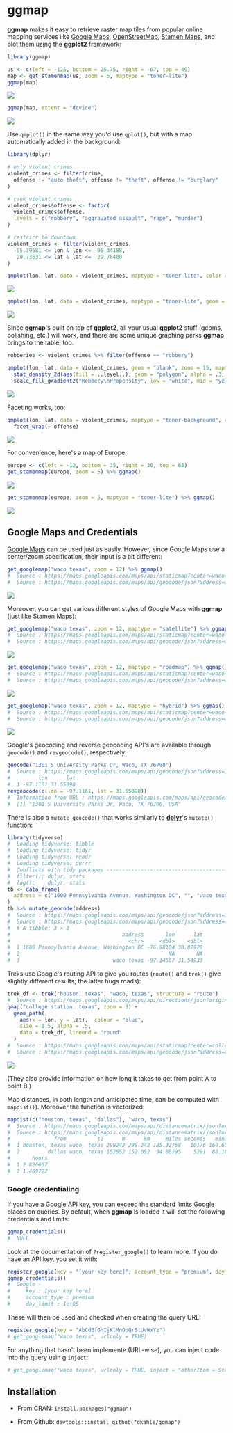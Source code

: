 <!-- README.md is generated from README.Rmd. Please edit that file -->
ggmap
=====

**ggmap** makes it easy to retrieve raster map tiles from popular online mapping services like [Google Maps](https://developers.google.com/maps/documentation/static-maps/?hl=en), [OpenStreetMap](https://www.openstreetmap.org), [Stamen Maps](http://maps.stamen.com), and plot them using the **ggplot2** framework:

``` r
library(ggmap)

us <- c(left = -125, bottom = 25.75, right = -67, top = 49)
map <- get_stamenmap(us, zoom = 5, maptype = "toner-lite")
ggmap(map)
```

![](figures/README-maptypes-1.png)

``` r
ggmap(map, extent = "device")
```

![](figures/README-maptypes-2.png)

Use `qmplot()` in the same way you'd use `qplot()`, but with a map automatically added in the background:

``` r
library(dplyr)

# only violent crimes
violent_crimes <- filter(crime, 
  offense != "auto theft", offense != "theft", offense != "burglary"
)

# rank violent crimes
violent_crimes$offense <- factor(
  violent_crimes$offense,
  levels = c("robbery", "aggravated assault", "rape", "murder")
)

# restrict to downtown
violent_crimes <- filter(violent_crimes,
  -95.39681 <= lon & lon <= -95.34188,
   29.73631 <= lat & lat <=  29.78400
)

qmplot(lon, lat, data = violent_crimes, maptype = "toner-lite", color = I("red"))
```

![](figures/README-qmplot-1.png)

``` r
qmplot(lon, lat, data = violent_crimes, maptype = "toner-lite", geom = "density2d", color = I("red"))
```

![](figures/README-qmplot-2.png)

Since **ggmap**'s built on top of **ggplot2**, all your usual **ggplot2** stuff (geoms, polishing, etc.) will work, and there are some unique graphing perks **ggmap** brings to the table, too.

``` r
robberies <- violent_crimes %>% filter(offense == "robbery")

qmplot(lon, lat, data = violent_crimes, geom = "blank", zoom = 15, maptype = "toner-background", darken = .7, legend = "topleft") +
  stat_density_2d(aes(fill = ..level..), geom = "polygon", alpha = .3, color = NA) +
  scale_fill_gradient2("Robbery\nPropensity", low = "white", mid = "yellow", high = "red", midpoint = 650)
```

![](figures/README-styling-1.png)

Faceting works, too:

``` r
qmplot(lon, lat, data = violent_crimes, maptype = "toner-background", color = offense) + 
  facet_wrap(~ offense)
```

![](figures/README-faceting-1.png)

For convenience, here's a map of Europe:

``` r
europe <- c(left = -12, bottom = 35, right = 30, top = 63)
get_stamenmap(europe, zoom = 5) %>% ggmap()
```

![](figures/README-europe-1.png)

``` r
get_stamenmap(europe, zoom = 5, maptype = "toner-lite") %>% ggmap()
```

![](figures/README-europe-2.png)

Google Maps and Credentials
---------------------------

[Google Maps](http://developers.google.com/maps/terms) can be used just as easily. However, since Google Maps use a center/zoom specification, their input is a bit different:

``` r
get_googlemap("waco texas", zoom = 12) %>% ggmap()
#  Source : https://maps.googleapis.com/maps/api/staticmap?center=waco+texas&zoom=12&size=640x640&scale=2&maptype=terrain
#  Source : https://maps.googleapis.com/maps/api/geocode/json?address=waco%20texas
```

![](figures/README-google_maps-1.png)

Moreover, you can get various different styles of Google Maps with **ggmap** (just like Stamen Maps):

``` r
get_googlemap("waco texas", zoom = 12, maptype = "satellite") %>% ggmap()
#  Source : https://maps.googleapis.com/maps/api/staticmap?center=waco+texas&zoom=12&size=640x640&scale=2&maptype=satellite
#  Source : https://maps.googleapis.com/maps/api/geocode/json?address=waco%20texas
```

![](figures/README-google_styles-1.png)

``` r
get_googlemap("waco texas", zoom = 12, maptype = "roadmap") %>% ggmap()
#  Source : https://maps.googleapis.com/maps/api/staticmap?center=waco+texas&zoom=12&size=640x640&scale=2&maptype=roadmap
#  Source : https://maps.googleapis.com/maps/api/geocode/json?address=waco%20texas
```

![](figures/README-google_styles-2.png)

``` r
get_googlemap("waco texas", zoom = 12, maptype = "hybrid") %>% ggmap()
#  Source : https://maps.googleapis.com/maps/api/staticmap?center=waco+texas&zoom=12&size=640x640&scale=2&maptype=hybrid
#  Source : https://maps.googleapis.com/maps/api/geocode/json?address=waco%20texas
```

![](figures/README-google_styles-3.png)

Google's geocoding and reverse geocoding API's are available through `geocode()` and `revgeocode()`, respectively:

``` r
geocode("1301 S University Parks Dr, Waco, TX 76798")
#  Source : https://maps.googleapis.com/maps/api/geocode/json?address=1301%20S%20University%20Parks%20Dr%2C%20Waco%2C%20TX%2076798
#         lon      lat
#  1 -97.1161 31.55098
revgeocode(c(lon = -97.1161, lat = 31.55098))
#  Information from URL : https://maps.googleapis.com/maps/api/geocode/json?latlng=31.55098,-97.1161
#  [1] "1301 S University Parks Dr, Waco, TX 76706, USA"
```

There is also a `mutate_geocode()` that works similarly to [**dplyr**](https://github.com/hadley/dplyr)'s `mutate()` function:

``` r
library(tidyverse)
#  Loading tidyverse: tibble
#  Loading tidyverse: tidyr
#  Loading tidyverse: readr
#  Loading tidyverse: purrr
#  Conflicts with tidy packages ----------------------------------------------
#  filter(): dplyr, stats
#  lag():    dplyr, stats
tb <- data_frame(
  address = c("1600 Pennsylvania Avenue, Washington DC", "", "waco texas")
)
tb %>% mutate_geocode(address)
#  Source : https://maps.googleapis.com/maps/api/geocode/json?address=1600%20Pennsylvania%20Avenue%2C%20Washington%20DC
#  Source : https://maps.googleapis.com/maps/api/geocode/json?address=waco%20texas
#  # A tibble: 3 × 3
#                                    address       lon      lat
#                                      <chr>     <dbl>    <dbl>
#  1 1600 Pennsylvania Avenue, Washington DC -76.98184 38.87920
#  2                                                NA       NA
#  3                              waco texas -97.14667 31.54933
```

Treks use Google's routing API to give you routes (`route()` and `trek()` give slightly different results; the latter hugs roads):

``` r
trek_df <- trek("houson, texas", "waco, texas", structure = "route")
#  Source : https://maps.googleapis.com/maps/api/directions/json?origin=houson%2C%20texas&destination=waco%2C%20texas&mode=driving&units=metric&alternatives=false
qmap("college station, texas", zoom = 8) +
  geom_path(
    aes(x = lon, y = lat),  colour = "blue",
    size = 1.5, alpha = .5,
    data = trek_df, lineend = "round"
  )
#  Source : https://maps.googleapis.com/maps/api/staticmap?center=college+station,+texas&zoom=8&size=640x640&scale=2&maptype=terrain&language=en-EN
#  Source : https://maps.googleapis.com/maps/api/geocode/json?address=college%20station%2C%20texas
```

![](figures/README-route_trek-1.png)

(They also provide information on how long it takes to get from point A to point B.)

Map distances, in both length and anticipated time, can be computed with `mapdist()`). Moreover the function is vectorized:

``` r
mapdist(c("houston, texas", "dallas"), "waco, texas")
#  Source : https://maps.googleapis.com/maps/api/distancematrix/json?origins=dallas&destinations=waco%2C%20texas&mode=driving&language=en-EN
#  Source : https://maps.googleapis.com/maps/api/distancematrix/json?origins=houston%2C%20texas&destinations=waco%2C%20texas&mode=driving&language=en-EN
#              from          to      m      km     miles seconds   minutes
#  1 houston, texas waco, texas 298242 298.242 185.32758   10176 169.60000
#  2         dallas waco, texas 152652 152.652  94.85795    5291  88.18333
#       hours
#  1 2.826667
#  2 1.469722
```

### Google credentialing

If you have a Google API key, you can exceed the standard limits Google places on queries. By default, when **ggmap** is loaded it will set the following credentials and limits:

``` r
ggmap_credentials()
#  NULL
```

Look at the documentation of `?register_google()` to learn more. If you do have an API key, you set it with:

``` r
register_google(key = "[your key here]", account_type = "premium", day_limit = 100000)
ggmap_credentials()
#  Google - 
#     key : [your key here] 
#     account_type : premium 
#     day_limit : 1e+05
```

These will then be used and checked when creating the query URL:

``` r
register_google(key = "AbCdEfGhIjKlMnOpQrStUvWxYz")
# get_googlemap("waco texas", urlonly = TRUE)
```

For anything that hasn't been implemente (URL-wise), you can inject code into the query usin g `inject`:

``` r
# get_googlemap("waco texas", urlonly = TRUE, inject = "otherItem = Stuff")
```

Installation
------------

-   From CRAN: `install.packages("ggmap")`

-   From Github: `devtools::install_github("dkahle/ggmap")`
